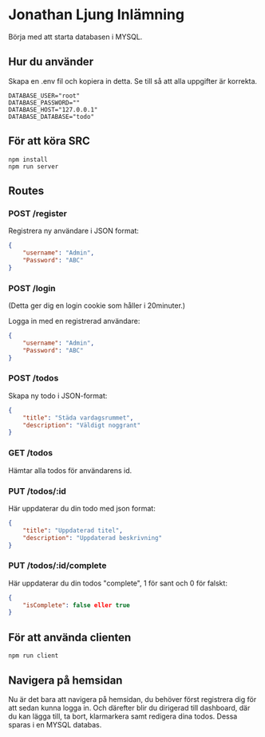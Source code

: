 # Jonathan Ljung Inlämning

Börja med att starta databasen i MYSQL. 

## Hur du använder

Skapa en .env fil och kopiera in detta. Se till så att alla uppgifter är korrekta. 

```
DATABASE_USER="root"
DATABASE_PASSWORD=""
DATABASE_HOST="127.0.0.1"
DATABASE_DATABASE="todo"
```

## För att köra SRC

``` 
npm install
npm run server
```

## Routes

### POST /register
Registrera ny användare i JSON format:

```json 
{
    "username": "Admin",
    "Password": "ABC"
}
```
### POST /login
(Detta ger dig en login cookie som håller i 20minuter.)

Logga in med en registrerad användare: 
```json
{
    "username": "Admin",
    "Password": "ABC"
}
```

### POST /todos
Skapa ny todo i JSON-format:
```json
{
    "title": "Städa vardagsrummet",
    "description": "Väldigt noggrant"
}
```

### GET /todos
Hämtar alla todos för användarens id.

### PUT /todos/:id
Här uppdaterar du din todo med json format: 
```json
{
    "title": "Uppdaterad titel",
    "description": "Uppdaterad beskrivning"
}
```

### PUT /todos/:id/complete
Här uppdaterar du din todos "complete", 1 för sant och 0 för falskt:
```json
{
    "isComplete": false eller true
}
```
## För att använda clienten

```
npm run client
```

## Navigera på hemsidan

Nu är det bara att navigera på hemsidan, du behöver först registrera dig för att sedan kunna logga in. Och därefter blir du dirigerad till dashboard, där du kan lägga till, ta bort, klarmarkera samt redigera dina todos. Dessa sparas i en MYSQL databas.